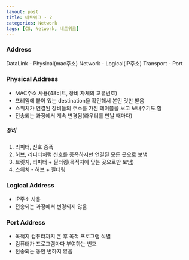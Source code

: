 ```yaml
---
layout: post
title: 네트워크 - 2
categories: Network
tags: [CS, Network, 네트워크]
---
```


### Address

DataLink - Physical(mac주소)
Network - Logical(IP주소)
Transport - Port

### Physical Address

- MAC주소 사용(48비트, 장비 자체의 고유번호)
- 프레임에 붙어 있는 destination을 확인해서 본인 것만 받음
- 스위치가 연결된 장비들의 주소를 가진 테이블을 보고 보내주기도 함
- 전송되는 과정에서 계속 변경됨(라우터를 만날 때마다)

##### 장비

1. 리피터, 신호 증폭
2. 허브, 리피터처럼 신호를 증폭하지만 연결된 모든 곳으로 보냄
3. 브릿지, 리피터 + 필터링(목적지에 맞는 곳으로만 보냄)
4. 스위치 - 허브 + 필터링

### Logical Address

- IP주소 사용
- 전송되는 과정에서 변경되지 않음

### Port Address

- 목적지 컴퓨터까지 온 후 목적 프로그램 식별
- 컴퓨터가 프로그램마다 부여하는 번호
- 전송되는 동안 변하지 않음
